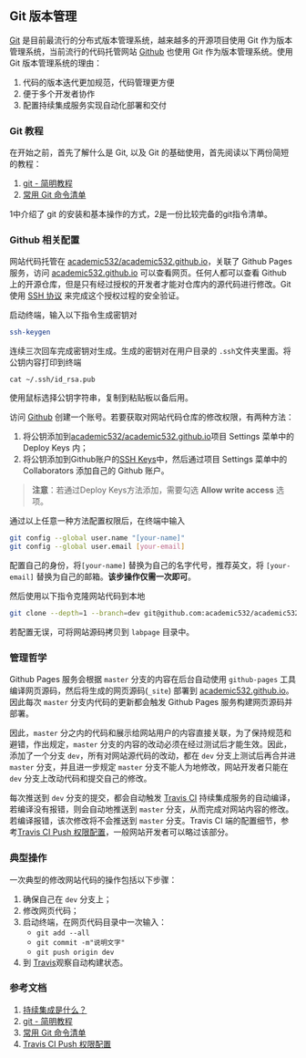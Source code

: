 ## Git 版本管理

[Git](https://git-scm.com/) 是目前最流行的分布式版本管理系统，越来越多的开源项目使用 Git 作为版本管理系统，当前流行的代码托管网站 [Github](https://github.com/) 也使用 Git 作为版本管理系统。使用 Git 版本管理系统的理由：

1. 代码的版本迭代更加规范，代码管理更方便
2. 便于多个开发者协作
3. 配置持续集成服务实现自动化部署和交付

### Git 教程

在开始之前，首先了解什么是 Git, 以及 Git 的基础使用，首先阅读以下两份简短的教程：

1. [git - 简明教程](http://rogerdudler.github.io/git-guide/index.zh.html)
2. [常用 Git 命令清单](http://www.ruanyifeng.com/blog/2015/12/git-cheat-sheet.html)

1中介绍了 git 的安装和基本操作的方式，2是一份比较完备的git指令清单。

### Github 相关配置

网站代码托管在 [academic532/academic532.github.io](https://github.com/academic532/academic532.github.io)，关联了 Github Pages 服务，访问 [academic532.github.io](https://academic532.github.io/) 可以查看网页。任何人都可以查看 Github 上的开源仓库，但是只有经过授权的开发者才能对仓库内的源代码进行修改。Git 使用 [SSH 协议](http://www.ruanyifeng.com/blog/2011/12/ssh_remote_login.html) 来完成这个授权过程的安全验证。

启动终端，输入以下指令生成密钥对

```bash
ssh-keygen
```

连续三次回车完成密钥对生成。生成的密钥对在用户目录的 `.ssh`文件夹里面。将公钥内容打印到终端

```
cat ~/.ssh/id_rsa.pub
```

使用鼠标选择公钥字符串，复制到粘贴板以备后用。

访问 [Github](https://github.com) 创建一个账号。若要获取对网站代码仓库的修改权限，有两种方法：

1. 将公钥添加到[academic532/academic532.github.io](https://github.com/academic532/academic532.github.io)项目 Settings 菜单中的 Deploy Keys 内；
2. 将公钥添加到Github账户的[SSH Keys](https://github.com/settings/keys)中，然后通过项目 Settings 菜单中的 Collaborators 添加自己的 Github 账户。

> **注意**：若通过Deploy Keys方法添加，需要勾选 **Allow write access** 选项。

通过以上任意一种方法配置权限后，在终端中输入

```bash
git config --global user.name "[your-name]"
git config --global user.email [your-email]
```

配置自己的身份，将`[your-name]` 替换为自己的名字代号，推荐英文，将 `[your-email]` 替换为自己的邮箱。**该步操作仅需一次即可**。

然后使用以下指令克隆网站代码到本地

```bash
git clone --depth=1 --branch=dev git@github.com:academic532/academic532.github.io.git labpage
```

若配置无误，可将网站源码拷贝到 `labpage` 目录中。

### 管理哲学

Github Pages 服务会根据 `master` 分支的内容在后台自动使用 `github-pages` 工具编译网页源码，然后将生成的网页源码(`_site`) 部署到 [academic532.github.io](https://academic532.github.io/)。因此每次 `master` 分支内代码的更新都会触发 Github Pages 服务构建网页源码并部署。

因此，`master` 分之内的代码和展示给网站用户的内容直接关联，为了保持规范和避错，作出规定，`master` 分支的内容的改动必须在经过测试后才能生效。因此，添加了一个分支 `dev`，所有对网站源代码的改动，都在 `dev` 分支上测试后再合并进 `master` 分支，并且进一步规定 `master` 分支不能人为地修改，网站开发者只能在 `dev` 分支上改动代码和提交自己的修改。

每次推送到 `dev` 分支的提交，都会自动触发 [Travis CI](https://travis-ci.org) 持续集成服务的自动编译，若编译没有报错，则会自动地推送到 `master` 分支，从而完成对网站内容的修改。若编译报错，该次修改将不会推送到 `master` 分支。Travis CI 端的配置细节，参考[Travis CI Push 权限配置](https://oncemore2020.github.io/blog/travis-deploy/)，一般网站开发者可以略过该部分。

### 典型操作

一次典型的修改网站代码的操作包括以下步骤：

1. 确保自己在 `dev` 分支上；
2. 修改网页代码；
3. 启动终端，在网页代码目录中一次输入：
    * `git add --all`
    * `git commit -m"说明文字"`
    * `git push origin dev`
4. 到 [Travis](travis-ci.org/academic532/academic532.github.io)观察自动构建状态。

### 参考文档

1. [持续集成是什么？](http://www.ruanyifeng.com/blog/2015/09/continuous-integration.html)
2. [git - 简明教程](http://rogerdudler.github.io/git-guide/index.zh.html)
3. [常用 Git 命令清单](http://www.ruanyifeng.com/blog/2015/12/git-cheat-sheet.html)
4. [Travis CI Push 权限配置](https://oncemore2020.github.io/blog/travis-deploy/)